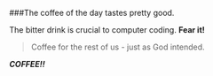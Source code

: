###The coffee of the day tastes pretty good.

The bitter drink is crucial to computer coding. **Fear it!**

>Coffee for the rest of us - just as God intended.

***COFFEE!!***
